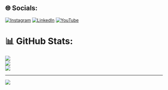 
## 🌐 Socials:
[![Instagram](https://img.shields.io/badge/Instagram-%23E4405F.svg?logo=Instagram&logoColor=white)](https://instagram.com/diandra6695) [![LinkedIn](https://img.shields.io/badge/LinkedIn-%230077B5.svg?logo=linkedin&logoColor=white)](https://linkedin.com/in/diandraaditya) [![YouTube](https://img.shields.io/badge/YouTube-%23FF0000.svg?logo=YouTube&logoColor=white)](https://youtube.com/@@diandrarullyaditya6537) 

# 📊 GitHub Stats:
![](https://github-readme-stats.vercel.app/api?username=diandra6695&theme=dark&hide_border=true&include_all_commits=true&count_private=true)<br/>
![](https://github-readme-streak-stats.herokuapp.com/?user=diandra6695&theme=dark&hide_border=true)<br/>
![](https://github-readme-stats.vercel.app/api/top-langs/?username=diandra6695&theme=dark&hide_border=true&include_all_commits=true&count_private=true&layout=compact)

---
[![](https://visitcount.itsvg.in/api?id=diandra6695&icon=0&color=0)](https://visitcount.itsvg.in)

<!-- Proudly created with GPRM ( https://gprm.itsvg.in ) -->
